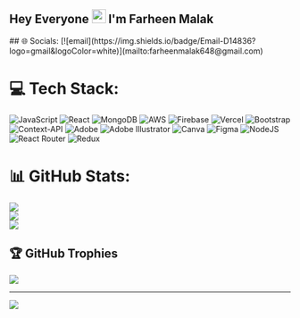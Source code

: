  <h2>
    Hey Everyone 
    <img src="https://raw.githubusercontent.com/MartinHeinz/MartinHeinz/master/wave.gif" height="25px" width="25px" />
    I'm Farheen Malak
  </h2>
## 🌐 Socials:
[![email](https://img.shields.io/badge/Email-D14836?logo=gmail&logoColor=white)](mailto:farheenmalak648@gmail.com) 

# 💻 Tech Stack:
![JavaScript](https://img.shields.io/badge/javascript-%23323330.svg?style=for-the-badge&logo=javascript&logoColor=%23F7DF1E) ![React](https://img.shields.io/badge/react-%2320232a.svg?style=for-the-badge&logo=react&logoColor=%2361DAFB) ![MongoDB](https://img.shields.io/badge/MongoDB-%234ea94b.svg?style=for-the-badge&logo=mongodb&logoColor=white) ![AWS](https://img.shields.io/badge/AWS-%23FF9900.svg?style=for-the-badge&logo=amazon-aws&logoColor=white) ![Firebase](https://img.shields.io/badge/firebase-%23039BE5.svg?style=for-the-badge&logo=firebase) ![Vercel](https://img.shields.io/badge/vercel-%23000000.svg?style=for-the-badge&logo=vercel&logoColor=white) ![Bootstrap](https://img.shields.io/badge/bootstrap-%238511FA.svg?style=for-the-badge&logo=bootstrap&logoColor=white) ![Context-API](https://img.shields.io/badge/Context--Api-000000?style=for-the-badge&logo=react) ![Adobe](https://img.shields.io/badge/adobe-%23FF0000.svg?style=for-the-badge&logo=adobe&logoColor=white) ![Adobe Illustrator](https://img.shields.io/badge/adobe%20illustrator-%23FF9A00.svg?style=for-the-badge&logo=adobe%20illustrator&logoColor=white) ![Canva](https://img.shields.io/badge/Canva-%2300C4CC.svg?style=for-the-badge&logo=Canva&logoColor=white) ![Figma](https://img.shields.io/badge/figma-%23F24E1E.svg?style=for-the-badge&logo=figma&logoColor=white) ![NodeJS](https://img.shields.io/badge/node.js-6DA55F?style=for-the-badge&logo=node.js&logoColor=white) ![React Router](https://img.shields.io/badge/React_Router-CA4245?style=for-the-badge&logo=react-router&logoColor=white) ![Redux](https://img.shields.io/badge/redux-%23593d88.svg?style=for-the-badge&logo=redux&logoColor=white)
# 📊 GitHub Stats:
![](https://github-readme-stats.vercel.app/api?username=FarheenMalak&theme=dark&hide_border=false&include_all_commits=false&count_private=false)<br/>
![](https://nirzak-streak-stats.vercel.app/?user=FarheenMalak&theme=dark&hide_border=false)<br/>
![](https://github-readme-stats.vercel.app/api/top-langs/?username=FarheenMalak&theme=dark&hide_border=false&include_all_commits=false&count_private=false&layout=compact)

## 🏆 GitHub Trophies
![](https://github-profile-trophy.vercel.app/?username=FarheenMalak&theme=dark&no-frame=true&no-bg=false&margin-w=4)

---
[![](https://visitcount.itsvg.in/api?id=FarheenMalak&icon=0&color=0)](https://visitcount.itsvg.in)

<!-- Proudly created with GPRM ( https://gprm.itsvg.in ) -->
